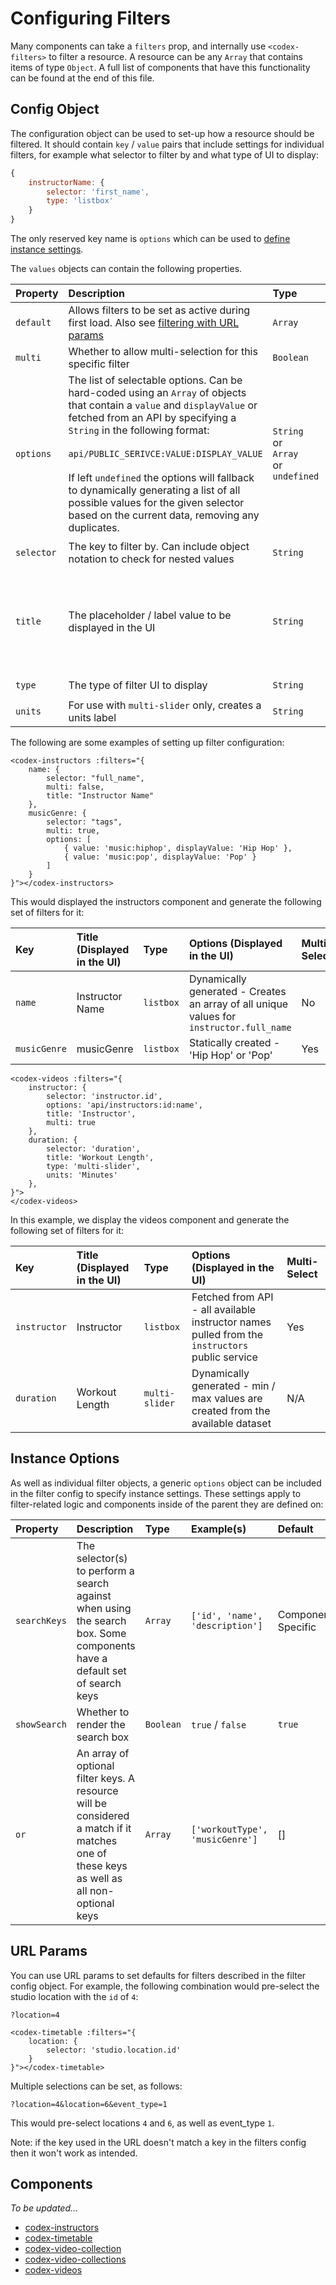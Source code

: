 # Configuring Filters

Many components can take a `filters` prop, and internally use `<codex-filters>` to filter a resource. A resource can be any `Array` that contains items of type `Object`. A full list of components that have this functionality can be found at the end of this file.

## Config Object

The configuration object can be used to set-up how a resource should be filtered. It should contain `key` / `value` pairs that include settings for individual filters, for example what selector to filter by and what type of UI to display:

```js
{
	instructorName: {
		selector: 'first_name',
		type: 'listbox'
	}
}
```

The only reserved key name is `options` which can be used to [define instance settings](#instance-options).

The `values` objects can contain the following properties.


| Property | Description | Type |Example(s) | Default |
| :--- | :--- | :--- | :--- | :--- |
| `default` | Allows filters to be set as active during first load. Also see [filtering with URL params](#url-params) | `Array` | `[1, 3]` | - |
| `multi` | Whether to allow multi-selection for this specific filter | `Boolean` | `true` / `false` | `true` |
| `options` | The list of selectable options. Can be hard-coded using an `Array` of objects that contain a `value` and `displayValue` or fetched from an API by specifying a `String` in the following format:<br/><br/>`api/PUBLIC_SERIVCE:VALUE:DISPLAY_VALUE`<br/><br/>If left `undefined` the options will fallback to dynamically generating a list of all possible values for the given selector based on the current data, removing any duplicates. | `String`<br/>or<br/>`Array`<br/>or<br/>`undefined` | string:<br/>`api/locations:id:name`<br/><br/>array:<br/>`[{ value: 1, displayValue: 'Nathan' }, { value: 2, displayValue: 'Eric' }]` | - |
| `selector` | The key to filter by. Can include object notation to check for nested values | `String` | `first_name`<br/>`studio.location.name`<br/>`event_type.group.id` | - |
| `title` | The placeholder / label value to be displayed in the UI | `String` | `Instructor Name` | Note: If no title is provided the object's key is used |
| `type` | The type of filter UI to display | `String` | `listbox`<br/>`multi-slider` | `listbox`  |
| `units` | For use with `multi-slider` only, creates a units label | `String` | `Minutes` | - |


The following are some examples of setting up filter configuration:

```vue
<codex-instructors :filters="{
	name: {
		selector: "full_name",
		multi: false,
		title: "Instructor Name"
	},
	musicGenre: {
		selector: "tags",
		multi: true,
		options: [
			{ value: 'music:hiphop', displayValue: 'Hip Hop' },
			{ value: 'music:pop', displayValue: 'Pop' }
		]
	}
}"></codex-instructors>
```

This would displayed the instructors component and generate the following set of filters for it:

| Key | Title (Displayed in the UI) | Type | Options (Displayed in the UI) | Multi-Select |
| :--- | :--- | :--- | :--- | :--- |
| `name` | Instructor Name | `listbox` | Dynamically generated - Creates an array of all unique values for `instructor.full_name` | No |
| `musicGenre` | musicGenre | `listbox` | Statically created - 'Hip Hop' or 'Pop' | Yes |


```vue
<codex-videos :filters="{
	instructor: {
		selector: 'instructor.id',
		options: 'api/instructors:id:name',
		title: 'Instructor',
		multi: true
	},
	duration: {
		selector: 'duration',
		title: 'Workout Length',
		type: 'multi-slider',
		units: 'Minutes'
	},
}">
</codex-videos>
```

In this example, we display the videos component and generate the following set of filters for it:

| Key | Title (Displayed in the UI) | Type | Options (Displayed in the UI) | Multi-Select |
| :--- | :--- | :--- | :--- | :--- |
| `instructor` | Instructor | `listbox` | Fetched from API - all available instructor names pulled from the `instructors` public service | Yes |
| `duration` | Workout Length | `multi-slider` | Dynamically generated - min / max values are created from the available dataset | N/A |


## Instance Options

As well as individual filter objects, a generic `options` object can be included in the filter config to specify instance settings. These settings apply to filter-related logic and components inside of the parent they are defined on:

| Property | Description | Type |Example(s) | Default |
| :--- | :--- | :--- | :--- | :--- |
| `searchKeys` | The selector(s) to perform a search against when using the search box. Some components have a default set of search keys | `Array` | `['id', 'name', 'description']` | Component Specific |
| `showSearch` | Whether to render the search box | `Boolean` | `true` / `false` | `true` |
| `or` | An array of optional filter keys. A resource will be considered a match if it matches one of these keys as well as all non-optional keys  | `Array` | `['workoutType', 'musicGenre']` | [] |

## URL Params

You can use URL params to set defaults for filters described in the filter config object. For example, the following combination would pre-select the studio location with the `id` of `4`:

`?location=4`

```
<codex-timetable :filters="{
	location: {
		selector: 'studio.location.id'
	}
}"></codex-timetable>

```

Multiple selections can be set, as follows:

`?location=4&location=6&event_type=1`

This would pre-select locations `4` and `6`, as well as event_type `1`.

Note: if the key used in the URL doesn't match a key in the filters config then it won't work as intended.

## Components

*To be updated...*

- [codex-instructors](../Instructors.md)
- [codex-timetable](../Timetable.md)
- [codex-video-collection](../VideoCollection.md)
- [codex-video-collections](../VideoCollections.md)
- [codex-videos](../Videos.md)

